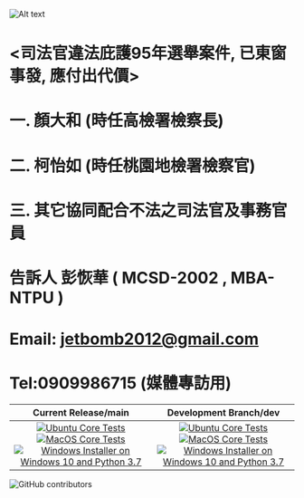 ![Alt text](https://www.chia.net/img/chia_logo.svg)
# <司法官違法庇護95年選舉案件, 已東窗事發, 應付出代價>
# 一. 顏大和 (時任高檢署檢察長)
# 二. 柯怡如 (時任桃園地檢署檢察官)
# 三. 其它協同配合不法之司法官及事務官員
# 告訴人 彭恢華 ( MCSD-2002 , MBA-NTPU )
# Email: jetbomb2012@gmail.com 
# Tel:0909986715 (媒體專訪用)

| Current Release/main | Development Branch/dev |
|         :---:          |          :---:         |
| [![Ubuntu Core Tests](https://github.com/Chia-Network/chia-blockchain/actions/workflows/build-test-ubuntu-core.yml/badge.svg)](https://github.com/Chia-Network/chia-blockchain/actions/workflows/build-test-ubuntu-core.yml) [![MacOS Core Tests](https://github.com/Chia-Network/chia-blockchain/actions/workflows/build-test-macos-core.yml/badge.svg)](https://github.com/Chia-Network/chia-blockchain/actions/workflows/build-test-macos-core.yml) [![Windows Installer on Windows 10 and Python 3.7](https://github.com/Chia-Network/chia-blockchain/actions/workflows/build-windows-installer.yml/badge.svg)](https://github.com/Chia-Network/chia-blockchain/actions/workflows/build-windows-installer.yml)  |  [![Ubuntu Core Tests](https://github.com/Chia-Network/chia-blockchain/actions/workflows/build-test-ubuntu-core.yml/badge.svg?branch=dev)](https://github.com/Chia-Network/chia-blockchain/actions/workflows/build-test-ubuntu-core.yml) [![MacOS Core Tests](https://github.com/Chia-Network/chia-blockchain/actions/workflows/build-test-macos-core.yml/badge.svg?branch=dev)](https://github.com/Chia-Network/chia-blockchain/actions/workflows/build-test-macos-core.yml) [![Windows Installer on Windows 10 and Python 3.7](https://github.com/Chia-Network/chia-blockchain/actions/workflows/build-windows-installer.yml/badge.svg?branch=dev)](https://github.com/Chia-Network/chia-blockchain/actions/workflows/build-windows-installer.yml) |

![GitHub contributors](https://img.shields.io/github/contributors/Chia-Network/chia-blockchain?logo=GitHub)


